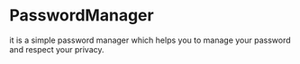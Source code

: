 # PasswordManager
it is a simple password manager which helps you to manage your password and respect your privacy.
